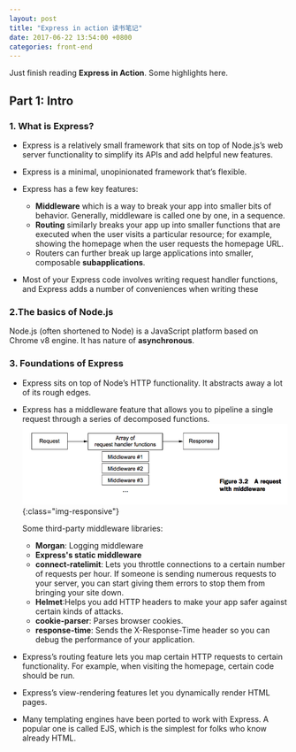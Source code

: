 ```yaml
---
layout: post
title: "Express in action 读书笔记"
date: 2017-06-22 13:54:00 +0800
categories: front-end
---
```


Just finish reading **Express in Action**. Some highlights here.

## Part 1: Intro

### 1. What is Express?

* Express is a relatively small framework that sits on top of Node.js’s web server functionality to simplify its APIs and add helpful new features. 
* Express is a minimal, unopinionated framework that’s flexible.
* Express has a few key features:
    * **Middleware** which is a way to break your app into smaller bits of behavior.
Generally, middleware is called one by one, in a sequence.
    * **Routing** similarly breaks your app up into smaller functions that are executed
when the user visits a particular resource; for example, showing the
homepage when the user requests the homepage URL.
    * Routers can further break up large applications into smaller, composable
**subapplications**.

* Most of your Express code involves writing request handler functions, and
Express adds a number of conveniences when writing these

### 2.The basics of Node.js

Node.js (often shortened to Node) is a JavaScript platform based on Chrome v8 engine.
It has nature of **asynchronous**.

### 3. Foundations of Express

* Express sits on top of Node’s HTTP functionality. It abstracts away a lot of its
rough edges.
* Express has a middleware feature that allows you to pipeline a single request
through a series of decomposed functions. 
![express middleware](/assets/express-in-action/middleware.png){:class="img-responsive"}

    Some third-party middleware libraries:
    
    * **Morgan**: Logging middleware
    * **Express's static middleware**
    * **connect-ratelimit**: Lets you throttle connections to a certain number of requests
    per hour. If someone is sending numerous requests to your server, you can start
    giving them errors to stop them from bringing your site down.
    * **Helmet**:Helps you add HTTP headers to make your app safer against certain
    kinds of attacks.
    * **cookie-parser**: Parses browser cookies.
    * **response-time**: Sends the X-Response-Time header so you can debug the performance
      of your application.
* Express’s routing feature lets you map certain HTTP requests to certain functionality.
For example, when visiting the homepage, certain code should be run.
* Express’s view-rendering features let you dynamically render HTML pages.
* Many templating engines have been ported to work with Express. A popular
one is called EJS, which is the simplest for folks who know already HTML.


